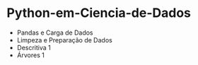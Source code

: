 # Python-em-Ciencia-de-Dados
- Pandas e Carga de Dados
- Limpeza e Preparação de Dados
- Descritiva 1
- Árvores 1
